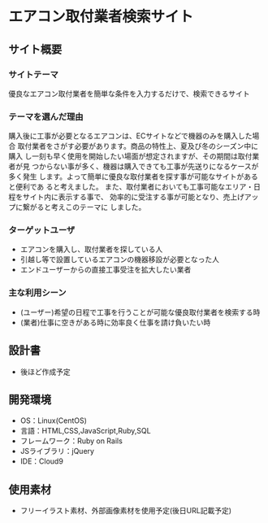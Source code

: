 # エアコン取付業者検索サイト

## サイト概要
### サイトテーマ
優良なエアコン取付業者を簡単な条件を入力するだけで、検索できるサイト

### テーマを選んだ理由
購入後に工事が必要となるエアコンは、ECサイトなどで機器のみを購入した場合
取付業者をさがす必要があります。商品の特性上、夏及び冬のシーズン中に購入
し一刻も早く使用を開始したい場面が想定されますが、その期間は取付業者が見
つからない事が多く、機器は購入できても工事が先送りになるケースが多く発生
します。よって簡単に優良な取付業者を探す事が可能なサイトがあると便利であ
ると考えました。
また、取付業者においても工事可能なエリア・日程をサイト内に表示する事で、
効率的に受注する事が可能となり、売上げアップに繋がると考えこのテーマに
しました。


### ターゲットユーザ
- エアコンを購入し、取付業者を探している人
- 引越し等で設置しているエアコンの機器移設が必要となった人
- エンドユーザーからの直接工事受注を拡大したい業者

### 主な利用シーン
- (ユーザー)希望の日程で工事を行うことが可能な優良取付業者を検索する時
- (業者)仕事に空きがある時に効率良く仕事を請け負いたい時

## 設計書
- 後ほど作成予定

## 開発環境
- OS：Linux(CentOS)
- 言語：HTML,CSS,JavaScript,Ruby,SQL
- フレームワーク：Ruby on Rails
- JSライブラリ：jQuery
- IDE：Cloud9

## 使用素材
- フリーイラスト素材、外部画像素材を使用予定(後日URL記載予定)
